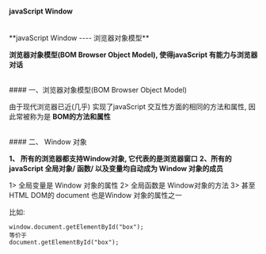 #### javaScript Window



<br>
**javaScript Window ---- 浏览器对象模型**


**浏览器对象模型(BOM Browser Object Model), 使得javaScript 有能力与浏览器对话**


<br>
#### 一、浏览器对象模型(BOM Browser Object Model)

由于现代浏览器已近(几乎) 实现了javaScript 交互性方面的相同的方法和属性, 因此常被称为是 **BOM的方法和属性**




<br>
#### 二、 Window 对象

**1、 所有的浏览器都支持Window对象, 它代表的是浏览器窗口**
**2、所有的javaScript 全局对象/ 函数/ 以及变量均自动成为 Window 对象的成员**

1> 全局变量是 Window 对象的属性
2> 全局函数是 Window对象的方法
3> 甚至HTML DOM的 document 也是Window 对象的属性之一

比如:
```
window.document.getElementById("box");
等价于
document.getElementById("box");
```











